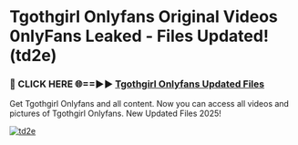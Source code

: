 # Tgothgirl Onlyfans Original Videos 0nlyFans Leaked - Files Updated! (td2e)

<h3>🔴 CLICK HERE 🌐==►► <a href="https://tinyurl.com/2m67pmp6" rel="nofollow">Tgothgirl Onlyfans Updated Files</a></h3>

Get Tgothgirl Onlyfans and all content. Now you can access all videos and pictures of Tgothgirl Onlyfans. New Updated Files 2025!

[![td2e](https://i.imgur.com/H4QAA4z.gif)](https://tinyurl.com/2m67pmp6)